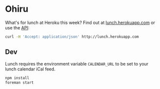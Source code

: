 # Ohiru

What's for lunch at Heroku this week? Find out at
[lunch.herokuapp.com](http://lunch.herokuapp.com) or use the
[API](http://lunch.herokuapp.com/lunches.json):

```sh
curl -H 'Accept: application/json' http://lunch.herokuapp.com
```

## Dev

Lunch requires the environment variable `CALENDAR_URL` to be set to your lunch
calendar iCal feed.

```sh
npm install
foreman start
```

